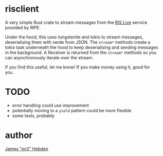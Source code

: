 risclient
=========

A very simple Rust crate to stream messages from the [RIS Live](https://ris-live.ripe.net/) service provided by RIPE.

Under the hood, this uses tungstenite and tokio to stream messages, deserialising them with serde from JSON.
The `stream*` methods create a tokio task underneath the hood to keep deserialising and sending messages in the background.
A Receiver is returned from the `stream*` methods so you can asynchronously iterate over the stream.

If you find this useful, let me know! If you make money using it, good for you.

TODO
====
 - error handling could use improvement
 - potentially moving to a `yield` pattern could be more flexible
 - some tests, probably

author
======
[James "ec0" Hebden](https://spooky.computer)
